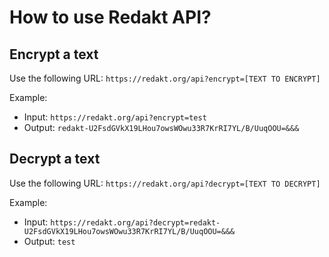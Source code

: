 # How to use Redakt API?

## Encrypt a text

Use the following URL: `https://redakt.org/api?encrypt=[TEXT TO ENCRYPT]`

Example: 
- Input: `https://redakt.org/api?encrypt=test` 
- Output: `redakt-U2FsdGVkX19LHou7owsWOwu33R7KrRI7YL/B/UuqOOU=&&&`

## Decrypt a text

Use the following URL: `https://redakt.org/api?decrypt=[TEXT TO DECRYPT]`

Example: 
- Input: `https://redakt.org/api?decrypt=redakt-U2FsdGVkX19LHou7owsWOwu33R7KrRI7YL/B/UuqOOU=&&&` 
-  Output: `test`

